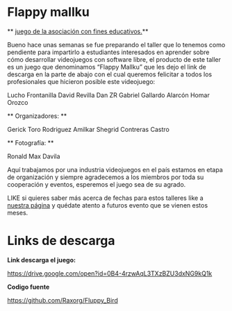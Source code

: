 # Flappy mallku
** [juego de la asociación con fines educativos.](https://www.facebook.com/AsociacionBolivianaVideojuegos)**

Bueno hace unas semanas se fue preparando el taller que lo tenemos como pendiente para impartirlo a estudiantes interesados en aprender sobre cómo desarrollar videojuegos con software libre, el producto de este taller es un juego que denominamos “Flappy Mallku” que les dejo el link de descarga en la parte de abajo con el cual queremos felicitar a todos los profesionales que hicieron posible este videojuego:

Lucho Frontanilla
David Revilla
Dan ZR
Gabriel Gallardo Alarcón
Homar Orozco

** Organizadores: **

Gerick Toro Rodriguez
Amilkar Shegrid Contreras Castro

** Fotografía: **

Ronald Max Davila

Aquí trabajamos por una industria videojuegos en el país estamos en etapa de organización y siempre agradecemos a los miembros por toda su cooperación y eventos, esperemos el juego sea de su agrado.

LIKE si quieres saber más acerca de fechas para estos talleres like a [nuestra página](https://www.facebook.com/AsociacionBolivianaVideojuegos) y quédate atento a futuros evento que se vienen estos meses.

# Links de descarga

**Link descarga el juego:**

https://drive.google.com/open?id=0B4-4rzwAqL3TXzBZU3dxNG9kQ1k

**Codigo fuente**

https://github.com/Raxorg/Fluppy_Bird